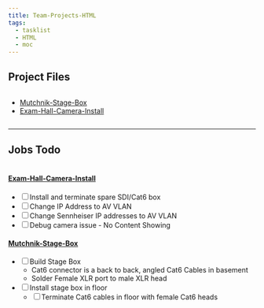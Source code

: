 ```yaml
---
title: Team-Projects-HTML
tags:
  - tasklist
  - HTML
  - moc
---
```


<!--
Github needs relative links

Replace `01-Projects/` with `../../01-Projects/`
-->

## Project Files

<div class="block-language-dataviewjs node-insert-event" dir="auto" style="overflow-x: auto;"><div><ul class="dataview list-view-ul"><li><span><a data-tooltip-position="top" aria-label="../../01-Projects/Mutchnik-Stage-Box.md" data-href="../../01-Projects/Mutchnik-Stage-Box.md" href="../../01-Projects/Mutchnik-Stage-Box.md" class="internal-link" target="_blank" rel="noopener">Mutchnik-Stage-Box</a></span></li><li><span><a data-tooltip-position="top" aria-label="../../01-Projects/Exam-Hall-Camera-Install.md" data-href="../../01-Projects/Exam-Hall-Camera-Install.md" href="../../01-Projects/Exam-Hall-Camera-Install.md" class="internal-link" target="_blank" rel="noopener">Exam-Hall-Camera-Install</a></span></li></ul></div></div>

---

## Jobs Todo

<div class="block-language-dataviewjs node-insert-event" dir="auto" style="overflow-x: auto;"><div dir="auto"><h4 dir="auto"><span><a data-tooltip-position="top" aria-label="../../01-Projects/Exam-Hall-Camera-Install.md" data-href="../../01-Projects/Exam-Hall-Camera-Install.md" href="../../01-Projects/Exam-Hall-Camera-Install.md" class="internal-link" target="_blank" rel="noopener">Exam-Hall-Camera-Install</a></span></h4><div class="dataview result-group" dir="auto"><ul class="contains-task-list" dir="auto"><li data-task=" " class="dataview task-list-item" dir="auto"><input type="checkbox" class="dataview task-list-item-checkbox"><span>Install and terminate spare SDI/Cat6 box</span></li><li data-task=" " class="dataview task-list-item" dir="auto"><input type="checkbox" class="dataview task-list-item-checkbox"><span>Change IP Address to AV VLAN</span></li><li data-task=" " class="dataview task-list-item" dir="auto"><input type="checkbox" class="dataview task-list-item-checkbox"><span>Change Sennheiser IP addresses to AV VLAN</span></li><li data-task=" " class="dataview task-list-item" dir="auto"><input type="checkbox" class="dataview task-list-item-checkbox"><span>Debug camera issue - No Content Showing</span></li></ul></div><h4 dir="auto"><span><a data-tooltip-position="top" aria-label="../../01-Projects/Mutchnik-Stage-Box.md" data-href="../../01-Projects/Mutchnik-Stage-Box.md" href="../../01-Projects/Mutchnik-Stage-Box.md" class="internal-link" target="_blank" rel="noopener">Mutchnik-Stage-Box</a></span></h4><div class="dataview result-group" dir="auto"><ul class="contains-task-list" dir="auto"><li data-task=" " class="dataview task-list-item" dir="auto"><input type="checkbox" class="dataview task-list-item-checkbox"><span>Build Stage Box</span><ul class="contains-task-list" dir="auto"><li class="dataview task-list-basic-item" dir="auto"><span>Cat6 connector is a back to back, angled Cat6 Cables in basement</span></li><li class="dataview task-list-basic-item" dir="auto"><span>Solder Female XLR port to male XLR head</span></li></ul></li><li data-task=" " class="dataview task-list-item" dir="auto"><input type="checkbox" class="dataview task-list-item-checkbox"><span>Install stage box in floor</span><ul class="contains-task-list" dir="auto"><li data-task=" " class="dataview task-list-item" dir="auto"><input type="checkbox" class="dataview task-list-item-checkbox"><span>Terminate Cat6 cables in floor with female Cat6 heads</span></li></ul></li></ul></div></div></div>


<!--
Github needs relative links

Replace `01-Projects/` with ../../01-Projects/`
-->